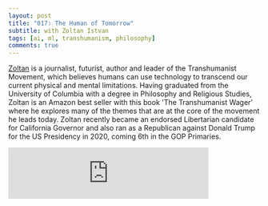 ```yaml
---
layout: post
title: "017: The Human of Tomorrow"
subtitle: with Zoltan Istvan
tags: [ai, ml, transhumanism, philosophy]
comments: true
---
```


[Zoltan](http://www.zoltanistvan.com/) is a journalist, futurist, author and leader of the Transhumanist Movement, which believes humans can use technology to transcend our current physical and mental limitations. Having graduated from the University of Columbia with a degree in Philosophy and Religious Studies, Zoltan is an Amazon best seller with this book 'The Transhumanist Wager' where he explores many of the themes that are at the core of the movement he leads today. Zoltan recently became an endorsed Libertarian candidate for California Governor and also ran as a Republican against Donald Trump for the US Presidency in 2020, coming 6th in the GOP Primaries.

<iframe src="https://anchor.fm/herethefuture/embed/episodes/017-The-Human-of-Tomorrow---Zoltan-Istvan-epl8vc" height="102px" width="400px" frameborder="0" scrolling="no"></iframe>